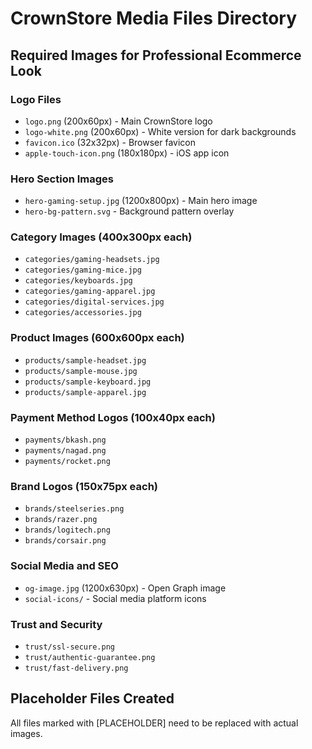 # CrownStore Media Files Directory

## Required Images for Professional Ecommerce Look

### Logo Files
- `logo.png` (200x60px) - Main CrownStore logo
- `logo-white.png` (200x60px) - White version for dark backgrounds
- `favicon.ico` (32x32px) - Browser favicon
- `apple-touch-icon.png` (180x180px) - iOS app icon

### Hero Section Images
- `hero-gaming-setup.jpg` (1200x800px) - Main hero image
- `hero-bg-pattern.svg` - Background pattern overlay

### Category Images (400x300px each)
- `categories/gaming-headsets.jpg`
- `categories/gaming-mice.jpg`
- `categories/keyboards.jpg`
- `categories/gaming-apparel.jpg`
- `categories/digital-services.jpg`
- `categories/accessories.jpg`

### Product Images (600x600px each)
- `products/sample-headset.jpg`
- `products/sample-mouse.jpg`
- `products/sample-keyboard.jpg`
- `products/sample-apparel.jpg`

### Payment Method Logos (100x40px each)
- `payments/bkash.png`
- `payments/nagad.png`
- `payments/rocket.png`

### Brand Logos (150x75px each)
- `brands/steelseries.png`
- `brands/razer.png`
- `brands/logitech.png`
- `brands/corsair.png`

### Social Media and SEO
- `og-image.jpg` (1200x630px) - Open Graph image
- `social-icons/` - Social media platform icons

### Trust and Security
- `trust/ssl-secure.png`
- `trust/authentic-guarantee.png`
- `trust/fast-delivery.png`

## Placeholder Files Created
All files marked with [PLACEHOLDER] need to be replaced with actual images.